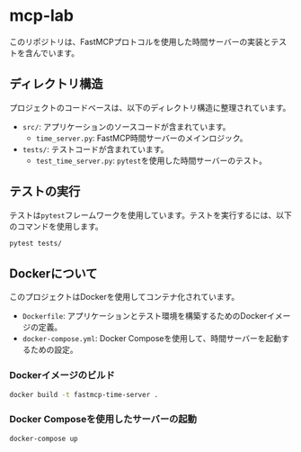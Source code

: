 # mcp-lab

このリポジトリは、FastMCPプロトコルを使用した時間サーバーの実装とテストを含んでいます。

## ディレクトリ構造

プロジェクトのコードベースは、以下のディレクトリ構造に整理されています。

- `src/`: アプリケーションのソースコードが含まれています。
  - `time_server.py`: FastMCP時間サーバーのメインロジック。
- `tests/`: テストコードが含まれています。
  - `test_time_server.py`: `pytest`を使用した時間サーバーのテスト。

## テストの実行

テストは`pytest`フレームワークを使用しています。テストを実行するには、以下のコマンドを使用します。

```bash
pytest tests/
```

## Dockerについて

このプロジェクトはDockerを使用してコンテナ化されています。

- `Dockerfile`: アプリケーションとテスト環境を構築するためのDockerイメージの定義。
- `docker-compose.yml`: Docker Composeを使用して、時間サーバーを起動するための設定。

### Dockerイメージのビルド

```bash
docker build -t fastmcp-time-server .
```

### Docker Composeを使用したサーバーの起動

```bash
docker-compose up
```
